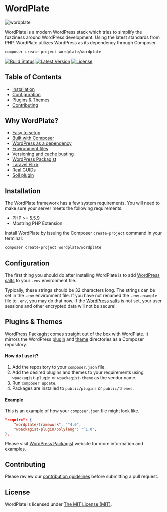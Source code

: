 WordPlate
=========

![wordplate](https://cloud.githubusercontent.com/assets/499192/13548328/22cb8d6c-e2ee-11e5-8adf-33c8184181b1.jpg)

WordPlate is a modern WordPress stack which tries to simplify the fuzziness around WordPress development. Using the latest standards from PHP. WordPlate utilizes WordPress as its dependency through Composer.

```bash
composer create-project wordplate/wordplate
```

[![Build Status](https://img.shields.io/travis/wordplate/framework/master.svg?style=flat)](https://travis-ci.org/wordplate/framework)
[![Latest Version](https://img.shields.io/github/release/wordplate/wordplate.svg?style=flat)](https://github.com/wordplate/wordplate/releases)
[![License](https://img.shields.io/packagist/l/wordplate/wordplate.svg?style=flat)](https://packagist.org/packages/wordplate/wordplate)

## Table of Contents

- [Installation](#installation)
- [Configuration](#configuration)
- [Plugins & Themes](#plugins-themes)
- [Contributing](#contributing)

## Why WordPlate?

- [Easy to setup](#installation)
- [Built with Composer](https://getcomposer.org/)
- [WordPress as a dependency](composer.json)
- [Environment files](https://github.com/vlucas/phpdotenv)
- [Versioning and cache busting](https://laravel.com/docs/elixir#versioning-and-cache-busting)
- [WordPress Packagist](https://wpackagist.org/)
- [Laravel Elixir](https://laravel.com/docs/elixir)
- [Real GUIDs](https://github.com/wordplate/uuid)
- [Soil plugin](https://roots.io/plugins/soil/)

## Installation

The WordPlate framework has a few system requirements. You will need to make sure your server meets the following requirements:

- PHP >= 5.5.9
- Mbstring PHP Extension

Install WordPlate by issuing the Composer `create-project` command in your terminal:

```bash
composer create-project wordplate/wordplate
```

## Configuration

The first thing you should do after installing WordPlate is to add [WordPress salts](https://api.wordpress.org/secret-key/1.1/salt/) to your `.env` environment file.

Typically, these strings should be 32 characters long. The strings can be set in the `.env` environment file. If you have not renamed the `.env.example` file to `.env`, you may do that now. If the [WordPress salts](https://api.wordpress.org/secret-key/1.1/salt/) is not set, your user sessions and other encrypted data will not be secure!

## Plugins & Themes

[WordPress Packagist](https://wpackagist.org/) comes straight out of the box with WordPlate. It mirrors the WordPress [plugin](https://plugins.svn.wordpress.org/) and [theme](https://themes.svn.wordpress.org/) directories as a Composer repository.

#### How do I use it?

1. Add the repository to your `composer.json` file.
1. Add the desired plugins and themes to your requirements using `wpackagist-plugin` or `wpackagist-theme` as the vendor name.
1. Run `composer update`.
1. Packages are installed to `public/plugins` or `public/themes`.

#### Example
This is an example of how your `composer.json` file might look like.

```json
"require": {
    "wordplate/framework": "^4.0",
    "wpackagist-plugin/polylang": "^1.0",
},
```
Please visit [WordPress Packagist](https://wpackagist.org/) website for more information and examples.

## Contributing

Please review our [contribution guidelines](https://github.com/wordplate/framework/blob/master/CONTRIBUTING.md) before submitting a pull request.

## License

WordPlate is licensed under [The MIT License (MIT)](LICENSE).
